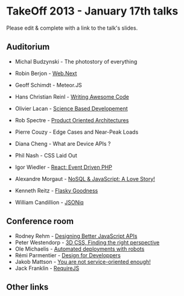 # TakeOff 2013 - January 17th talks

Please edit & complete with a link to the talk's slides.

## Auditorium

- Michal Budzynski - The photostory of everything
- Robin Berjon - [Web.Next](http://berjon.com/presentations/20130117-web.next/web.next.html)
- Geoff Schimdt - Meteor.JS
- Hans Christian Reinl - [Writing Awesome Code](http://slides.drublic.de/takeoff-awesome-code/)
- Olivier Lacan - [Science Based Developement](https://speakerdeck.com/olivierlacan/science-based-development)
- Rob Spectre - [Product Oriented Architectures](https://github.com/RobSpectre/Talks/tree/master/Product%20Oriented%20Architecture)

- Pierre Couzy - Edge Cases and Near-Peak Loads
- Diana Cheng - What are Device APIs ?
- Phil Nash - CSS Laid Out
- Igor Wiedler - [React: Event Driven PHP](https://speakerdeck.com/igorw/react-takeoffconf)
- Alexandre Morgaut - [NoSQL & JavaScript: A Love Story!](http://www.slideshare.net/slideshow/embed_code/16052552)
- Kenneth Reitz - [Flasky Goodness](https://speakerdeck.com/kennethreitz/flasky-goodness)
- William Candillion - [JSONiq](http://www.slideshare.net/wcandillon/jsoniq-the-sql-of-nosql)

## Conference room

- Rodney Rehm - [Designing Better JavaScript APIs](http://rodneyrehm.de/slides/2013-takeoffconf-designing-better-javascript-apis/index.html)
- Peter Westendorp - [3D CSS, Finding the right perspective](http://peterwestendorp.github.com/3d-css-talk)
- Ole Michaelis - [Automated deployments with robots](https://speakerdeck.com/nesquick/automated-deployments-with-robots)
- Rémi Parmentier - [Design for Developpers](http://fr.slideshare.net/HTeuMeuLeu/design-for-developers-16083792)
- Jakob Mattson - [You are not service-oriented enough!](https://speakerdeck.com/jakobmattsson/you-are-not-service-oriented-enough)
- Jack Franklin - [RequireJS](https://speakerdeck.com/jackfranklin/requirejs-take-off-conf)

## Other links
